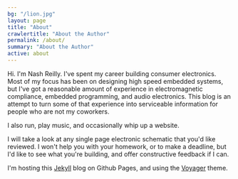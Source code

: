 ```yaml
---
bg: "/lion.jpg"
layout: page
title: "About"
crawlertitle: "About the Author"
permalink: /about/
summary: "About the Author"
active: about
---
```


Hi. I'm Nash Reilly. I've spent my career building consumer electronics. Most of my focus has been on designing high speed embedded systems, but I've got a reasonable amount of experience in electromagnetic compliance, embedded programming, and audio electronics. This blog is an attempt to turn some of that experience into serviceable information for people who are not my coworkers. 

I also run, play music, and occasionally whip up a website.  

I will take a look at any single page electronic schematic that you'd like reviewed. I won't help you with your homework, or to make a deadline, but I'd like to see what you're building, and offer constructive feedback if I can. 

I'm hosting this [Jekyll](https://jekyllrb.com/) blog on Github Pages, and using the [Voyager](https://github.com/redVi/voyager) theme.
